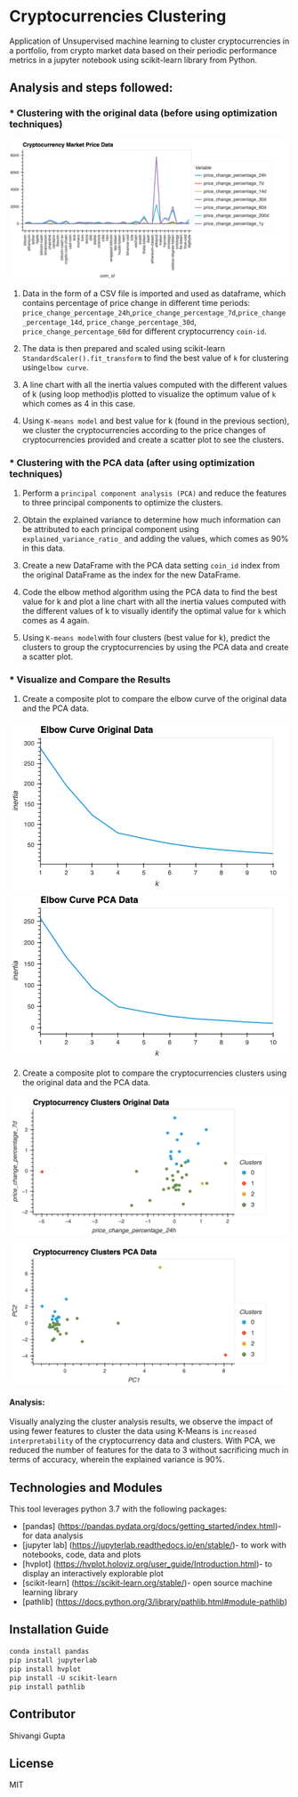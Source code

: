 # Cryptocurrencies Clustering 

Application of Unsupervised machine learning to cluster cryptocurrencies in a portfolio, from crypto market data based on their periodic performance metrics in a jupyter notebook using scikit-learn library from Python.

## Analysis and steps followed:

### * Clustering with the original data (before using optimization techniques)

![](images/crypto_data.png)

1. Data in the form of a CSV file is imported and used as dataframe, which contains percentage of price change in different time periods:
`price_change_percentage_24h`,`price_change_percentage_7d`,`price_change_percentage_14d`, `price_change_percentage_30d`, `price_change_percentage_60d` for different cryptocurrency `coin-id`.

2. The data is then prepared and scaled using scikit-learn `StandardScaler().fit_transform` to find the best value of `k` for clustering using`elbow curve`.

3. A line chart with all the inertia values computed with the different values of k (using loop method)is plotted to visualize the optimum value of `k` which comes as 4 in this case.

4. Using `K-means model` and best value for k (found in the previous section), we cluster the cryptocurrencies according to the price changes of cryptocurrencies provided and create a scatter plot to see the clusters.

### * Clustering with the PCA data (after using optimization techniques)

1. Perform a `principal component analysis (PCA)` and reduce the features to three principal components to optimize the clusters.

2. Obtain the explained variance to determine how much information can be attributed to each principal component using `explained_variance_ratio_` and adding the values, which comes as 90% in this data.

3. Create a new DataFrame with the PCA data setting `coin_id` index from the original DataFrame as the index for the new DataFrame.

4. Code the elbow method algorithm using the PCA data to find the best value for k and plot a line chart with all the inertia values computed with the different values of k to visually identify the optimal value for `k` which comes as 4 again.

5. Using `K-means model`with four clusters (best value for k), predict the clusters to group the cryptocurrencies by using the PCA data and create a scatter plot.

### * Visualize and Compare the Results

1. Create a composite plot to compare the elbow curve of the original data and the PCA data.

![](images/elbow_curve_original.png)![](images/elbow_curve_ca.png)

2. Create a composite plot to compare the cryptocurrencies clusters using the original data and the PCA data.

![](images/crypto_clusters_orig.png)

![](images/crypto_cluster_pca.png)

#### Analysis:
Visually analyzing the cluster analysis results, we observe the impact of using fewer features to cluster the data using K-Means is `increased interpretability` of the cryptocurrency data and clusters. With PCA, we reduced the number of features for the data to 3 without sacrificing much in terms of accuracy, wherein the explained variance is 90%.


## Technologies and Modules

This tool leverages python 3.7 with the following packages:

* [pandas] (https://pandas.pydata.org/docs/getting_started/index.html)- for data analysis
* [jupyter lab] (https://jupyterlab.readthedocs.io/en/stable/)- to work with notebooks, code, data and plots
* [hvplot] (https://hvplot.holoviz.org/user_guide/Introduction.html)- to display an interactively explorable plot
* [scikit-learn] (https://scikit-learn.org/stable/)- open source machine learning library
* [pathlib] (https://docs.python.org/3/library/pathlib.html#module-pathlib)

## Installation Guide

```
conda install pandas
pip install jupyterlab
pip install hvplot
pip install -U scikit-learn
pip install pathlib

```

## Contributor

Shivangi Gupta

## License

MIT

